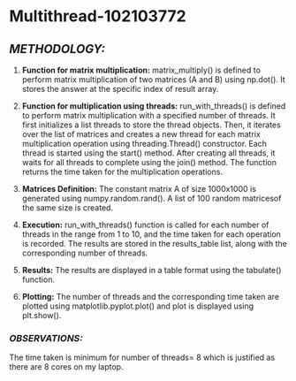 # Multithread-102103772
## *METHODOLOGY:*

1. **Function for matrix multiplication:**  matrix_multiply() is defined to perform matrix multiplication of two matrices (A and B) using np.dot(). It stores the answer at the specific index of result array.

2. **Function for multiplication using threads:**  run_with_threads() is defined to perform matrix multiplication with a specified number of threads.
It first initializes a list threads to store the thread objects.
Then, it iterates over the list of matrices and creates a new thread for each matrix multiplication operation using threading.Thread() constructor.
Each thread is started using the start() method. After creating all threads, it waits for all threads to complete using the join() method. The function returns the time taken for the multiplication operations.

3. **Matrices Definition:** The constant matrix A of size 1000x1000 is generated using numpy.random.rand(). A list of 100 random matricesof the same size is created.

4. **Execution:** run_with_threads() function is called for each number of threads in the range from 1 to 10, and the time taken for each operation is recorded. The results are stored in the results_table list, along with the corresponding number of threads.

5. **Results:** The results are displayed in a table format using the tabulate() function.

6. **Plotting:** The number of threads and the corresponding time taken are plotted using matplotlib.pyplot.plot() and plot is displayed using plt.show().

### *OBSERVATIONS:*
The time taken is minimum for number of threads= 8 which is justified as there are 8 cores on my laptop.

